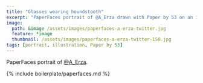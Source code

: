 ```yaml
---
title: "Glasses wearing houndstooth"
excerpt: "PaperFaces portrait of @A_Erza drawn with Paper by 53 on an iPad."
image: 
  path: &image /assets/images/paperfaces-a-erza-twitter.jpg 
  feature: *image
  thumbnail: /assets/images/paperfaces-a-erza-twitter-150.jpg
tags: [portrait, illustration, Paper by 53]
---
```


PaperFaces portrait of [@A_Erza](https://twitter.com/A_Erza).

{% include boilerplate/paperfaces.md %}

